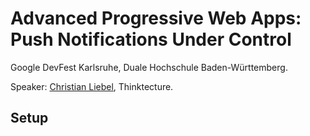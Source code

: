 # Advanced Progressive Web Apps: Push Notifications Under Control

Google DevFest Karlsruhe, Duale Hochschule Baden-Württemberg.

Speaker: [Christian Liebel](https://twitter.com/chris_liebel), Thinktecture.

## Setup

